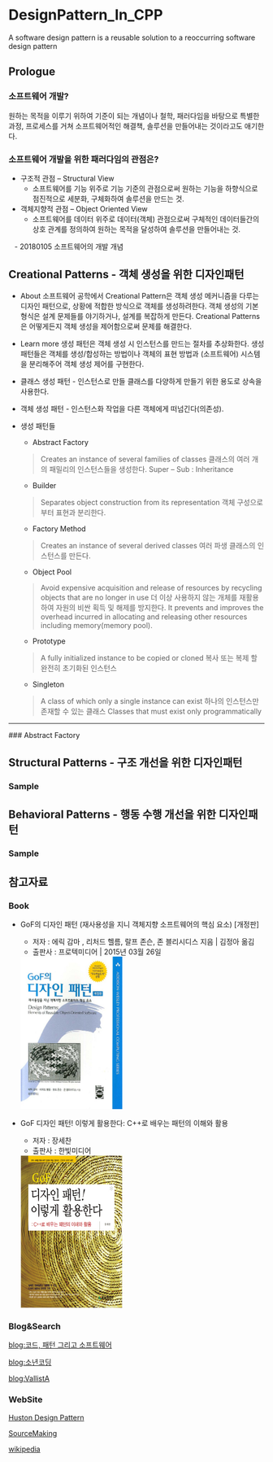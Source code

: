 # DesignPattern_In_CPP
A software design pattern is a reusable solution to a reoccurring software design pattern

## Prologue
### 소프트웨어 개발?
원하는 목적을 이루기 위하여 기준이 되는 개념이나 철학, 패러다임을 바탕으로 특별한과정, 프로세스를 거쳐 소프트웨어적인 해결책, 솔루션을 만들어내는 것이라고도 애기한다.

### 소프트웨어 개발을 위한 패러다임의 관점은?
- 구조적 관점 – Structural View
    - 소프트웨어를 기능 위주로 기능 기준의 관점으로써 원하는 기능을 하향식으로 점진적으로 세분화, 구체화하여 솔루션을 만드는 것.
- 객체지향적 관점 – Object Oriented View
    - 소프트웨어를 데이터 위주로 데이터(객체) 관점으로써 구체적인 데이터들간의 상호 관계를 정의하여 원하는 목적을 달성하여 솔루션을 만들어내는 것.


    - 20180105 소프트웨어의 개발 개념


## Creational Patterns - 객체 생성을 위한 디자인패턴
- About
 소프트웨어 공학에서 Creational Pattern은 객체 생성 메커니즘을 다루는 디자인 패턴으로, 상황에 적합한 방식으로 객체를 생성하려한다. 객체 생성의 기본 형식은 설계 문제들를 야기하거나, 설계를 복잡하게 만든다. Creational Patterns은 어떻게든지 객체 생성을 제어함으로써 문제를 해결한다.

- Learn more
 생성 패턴은 객체 생성 시 인스턴스를 만드는 절차를 추상화한다. 생성 패턴들은 객체를 생성/합성하는 방법이나 객체의 표현 방법과 (소프트웨어) 시스템을 분리해주어 객체 생성 제어를 구현한다.

- 클래스 생성 패턴 - 인스턴스로 만들 클래스를 다양하게 만들기 위한 용도로 상속을 사용한다.
- 객체 생성 패턴 - 인스턴스화 작업을 다른 객체에게 떠넘긴다(의존성).
- 생성 패턴들
    -  Abstract Factory
    > Creates an instance of several families of classes
    클래스의 여러 개의 패밀리의 인스턴스들을 생성한다.
    Super – Sub : Inheritance

    - Builder
    > Separates object construction from its representation
    객체 구성으로부터 표현과 분리한다.

    - Factory Method
    > Creates an instance of several derived classes
    여러 파생 클래스의 인스턴스를 만든다.

    - Object Pool
    > Avoid expensive acquisition and release of resources by recycling objects that are no longer in use
    더 이상 사용하지 않는 개체를 재활용하여 자원의 비싼 획득 및 해제를 방지한다.
    It prevents and improves the overhead incurred in allocating and releasing  other resources including memory(memory pool).

    - Prototype
    > A fully initialized instance to be copied or cloned
    복사 또는 복제 할 완전히 초기화된 인스턴스

    - Singleton
    > A class of which only a single instance can exist
    하나의 인스턴스만 존재할 수 있는 클래스
    Classes that must exist only programmatically

<hr/>
### Abstract Factory



## Structural Patterns - 구조 개선을 위한 디자인패턴
### Sample

## Behavioral Patterns - 행동 수행 개선을 위한 디자인패턴
### Sample

 

## 참고자료
### Book
- GoF의 디자인 패턴 (재사용성을 지니 객체지향 소프트웨어의 핵심 요소) [개정판]
    - 저자 : 에릭 감마 , 리처드 헬름, 랄프 존슨, 존 블리시디스 지음 | 김정아 옮김
    - 출판사 :  프로텍미디어 | 2015년 03월 26일
  <img src="https://github.com/IKKIson/DesignPattern_In_CPP/blob/master/GoF%EB%94%94%EC%9E%90%EC%9D%B8%ED%8C%A8%ED%84%B4_%ED%91%9C%EC%A7%80.jpg?raw=true" width="200" height="300" />
  

- GoF 디자인 패턴! 이렇게 활용한다: C++로 배우는 패턴의 이해와 활용
    - 저자 : 장세찬
    - 출판사 : 한빛미디어
    <img src="https://github.com/IKKIson/DesignPattern_In_CPP/blob/master/%EB%94%94%EC%9E%90%EC%9D%B8%ED%8C%A8%ED%84%B4!%EC%9D%B4%EB%A0%87%EA%B2%8C%ED%99%9C%EC%9A%A9%ED%95%9C%EB%8B%A4_%ED%91%9C%EC%A7%80.jpg?raw=true" width="200" height="300" />


### Blog&Search
[blog:코드, 패턴 그리고 소프트웨어](https://wikidocs.net/580)

[blog:소년코딩](http://boycoding.tistory.com/105)

[blog:VallistA](http://vallista.tistory.com/entry/1-Singleton-Pattern-in-C)



### WebSite
[Huston Design Pattern](http://vincehuston.org/dp/)

[SourceMaking](https://sourcemaking.com/design_patterns)

[wikipedia](https://en.wikipedia.org/wiki/Software_design_pattern)


